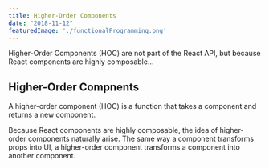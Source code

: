 ```yaml
---
title: Higher-Order Components
date: "2018-11-12"
featuredImage: './functionalProgramming.png'
---
```


Higher-Order Components (HOC) are not part of the React API, but because React components are highly composable...

<!-- end -->

## Higher-Order Compnents

A higher-order component (HOC) is a function that takes a component and returns a new component.

Because React components are highly composable, the idea of higher-order components naturally arise. The same way a component transforms props into UI, a higher-order component transforms a component into another component.
